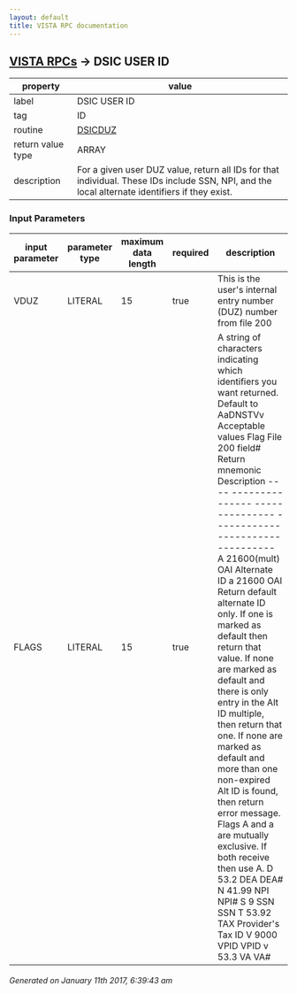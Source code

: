 ```yaml
---
layout: default
title: VISTA RPC documentation
---
```




## [VISTA RPCs](TableOfContent.md) &#8594; DSIC USER ID 

 property | value 
--- | --- 
 label | DSIC USER ID
 tag | ID
 routine | [DSICDUZ](http://code.osehra.org/dox/Routine_DSICDUZ_source.html)
 return value type | ARRAY
 description | For a given user DUZ value, return all IDs for that individual.  These IDs include SSN, NPI, and the local alternate identifiers if they exist.

### Input Parameters

| input parameter | parameter type | maximum data length | required | description | 
| --- | --- | --- | --- | --- | 
| VDUZ | LITERAL | 15 | true | This is the user's internal entry number (DUZ) number from file 200 | 
| FLAGS | LITERAL | 15 | true | A string of characters indicating which identifiers you want returned.    Default to AaDNSTVv  Acceptable values Flag  File 200 field#  Return mnemonic  Description ----  ---------------  ---------------  ---------------------------------  A      21600(mult)        OAI          Alternate ID  a      21600              OAI          Return default alternate ID only.         If one is marked as default then return that value. If none are         marked as default and there is only entry in the Alt ID multiple,         then return that one.  If none are marked as default and more         than one non-expired Alt ID is found, then return error         message. Flags A and a are mutually exclusive.  If both receive         then use A.  D      53.2               DEA          DEA#  N      41.99              NPI          NPI#  S      9                  SSN          SSN  T      53.92              TAX          Provider's Tax ID  V      9000               VPID         VPID  v      53.3               VA           VA# | 




 ###### Generated on January 11th 2017, 6:39:43 am